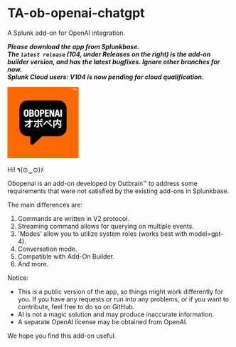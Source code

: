 # TA-ob-openai-chatgpt
A Splunk add-on for OpenAI integration.

***Please download the app from Splunkbase.\
The `latest release` (104, under Releases on the right) is the add-on builder version, and has the latest bugfixes. Ignore other branches for now.\
Splunk Cloud users: V104 is now pending for cloud qualification.***

![logo2.png](static/logo.png)

Hi! ٩(⊙‿⊙)۶

Obopenai is an add-on developed by Outbrain™️ to address some requirements that were not satisfied by the existing add-ons in Splunkbase.

The main differences are:
1. Commands are written in V2 protocol.
2. Streaming command allows for querying on multiple events.
3. 'Modes' allow you to utilize system roles (works best with model=gpt-4).
4. Conversation mode.
5. Compatible with Add-On Builder.
6. And more.

Notice:
- This is a public version of the app, so things might work differently for you. If you have any requests or run into any problems, or if you want to contribute, feel free to do so on GitHub.
- AI is not a magic solution and may produce inaccurate information.
- A separate OpenAI license may be obtained from OpenAI.

We hope you find this add-on useful.
